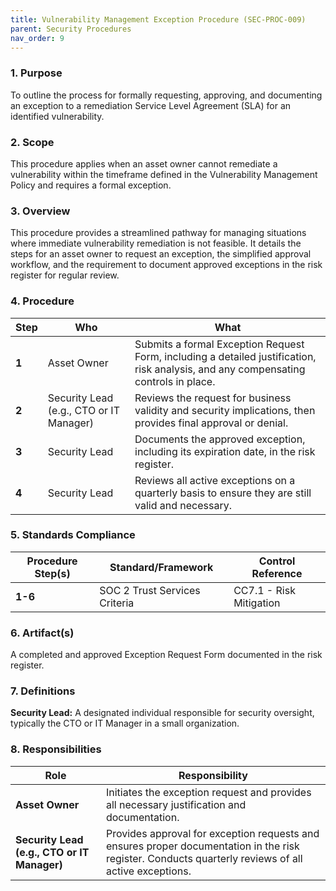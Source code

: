 ```yaml
---
title: Vulnerability Management Exception Procedure (SEC-PROC-009)
parent: Security Procedures
nav_order: 9
---
```

### 1. Purpose

To outline the process for formally requesting, approving, and documenting an exception to a remediation Service Level Agreement (SLA) for an identified vulnerability.

### 2. Scope

This procedure applies when an asset owner cannot remediate a vulnerability within the timeframe defined in the Vulnerability Management Policy and requires a formal exception.

### 3. Overview

This procedure provides a streamlined pathway for managing situations where immediate vulnerability remediation is not feasible. It details the steps for an asset owner to request an exception, the simplified approval workflow, and the requirement to document approved exceptions in the risk register for regular review.

### 4. Procedure

| **Step** | **Who**                      | **What**                                                                                                                                                           |
| -------- | ---------------------------- | ------------------------------------------------------------------------------------------------------------------------------------------------------------------ |
| **1**    | Asset Owner                  | Submits a formal Exception Request Form, including a detailed justification, risk analysis, and any compensating controls in place.                                  |
| **2**    | Security Lead (e.g., CTO or IT Manager) | Reviews the request for business validity and security implications, then provides final approval or denial.                                                    |
| **3**    | Security Lead                | Documents the approved exception, including its expiration date, in the risk register.                                                                             |
| **4**    | Security Lead                | Reviews all active exceptions on a quarterly basis to ensure they are still valid and necessary.                                                                   |

### 5. Standards Compliance

| **Procedure Step(s)** | **Standard/Framework**     | **Control Reference**           |
| --------------------- | -------------------------- | ------------------------------- |
| **1-6**               | SOC 2 Trust Services Criteria | CC7.1 - Risk Mitigation |

### 6. Artifact(s)

A completed and approved Exception Request Form documented in the risk register.

### 7. Definitions

**Security Lead:** A designated individual responsible for security oversight, typically the CTO or IT Manager in a small organization.

### 8. Responsibilities

| **Role**                | **Responsibility**                                                                                             |
| ----------------------- | -------------------------------------------------------------------------------------------------------------- |
| **Asset Owner**         | Initiates the exception request and provides all necessary justification and documentation.                      |
| **Security Lead (e.g., CTO or IT Manager)** | Provides approval for exception requests and ensures proper documentation in the risk register. Conducts quarterly reviews of all active exceptions. |
